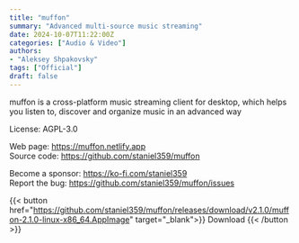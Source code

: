 ```yaml
---
title: "muffon"
summary: "Advanced multi-source music streaming"
date: 2024-10-07T11:22:00Z
categories: ["Audio & Video"]
authors:
- "Aleksey Shpakovsky"
tags: ["Official"]
draft: false
---
```


muffon is a cross-platform music streaming client for desktop, which helps you listen to, discover and organize music in an advanced way

License: AGPL-3.0

Web page: <https://muffon.netlify.app>  
Source code: <https://github.com/staniel359/muffon>

Become a sponsor: <https://ko-fi.com/staniel359>  
Report the bug: <https://github.com/staniel359/muffon/issues>  

{{< button href="https://github.com/staniel359/muffon/releases/download/v2.1.0/muffon-2.1.0-linux-x86_64.AppImage" target="_blank">}}
Download
{{< /button >}}
